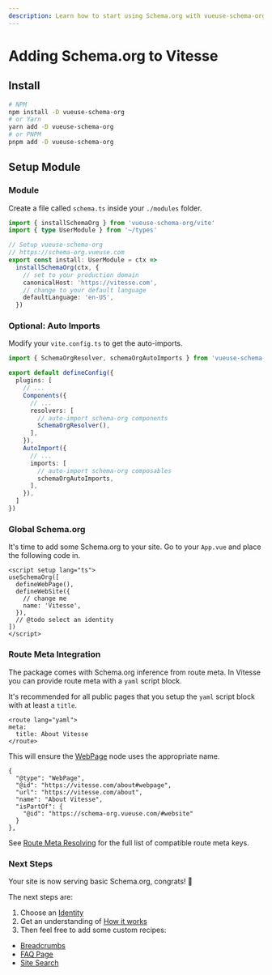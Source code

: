 ```yaml
---
description: Learn how to start using Schema.org with vueuse-schema-org in Vitesse.
---
```


# Adding Schema.org to Vitesse

## Install

```bash
# NPM
npm install -D vueuse-schema-org
# or Yarn
yarn add -D vueuse-schema-org
# or PNPM
pnpm add -D vueuse-schema-org
```

## Setup Module

### Module 

Create a file called `schema.ts` inside your `./modules` folder.

```ts schema.ts
import { installSchemaOrg } from 'vueuse-schema-org/vite'
import { type UserModule } from '~/types'

// Setup vueuse-schema-org
// https://schema-org.vueuse.com
export const install: UserModule = ctx =>
  installSchemaOrg(ctx, {
    // set to your production domain  
    canonicalHost: 'https://vitesse.com',
    // change to your default language
    defaultLanguage: 'en-US',
  })
```

### Optional: Auto Imports

Modify your `vite.config.ts` to get the auto-imports.

```ts vite.config.ts
import { SchemaOrgResolver, schemaOrgAutoImports } from 'vueuse-schema-org/vite'

export default defineConfig({
  plugins: [
    // ...
    Components({
      // ...
      resolvers: [
        // auto-import schema-org components  
        SchemaOrgResolver(),
      ],
    }),
    AutoImport({
      // ...
      imports: [
        // auto-import schema-org composables  
        schemaOrgAutoImports,
      ],
    }),
  ]
})
```

### Global Schema.org

It's time to add some Schema.org to your site. Go to your `App.vue` and place the following code in.

```vue
<script setup lang="ts">
useSchemaOrg([
  defineWebPage(),
  defineWebSite({
    // change me
    name: 'Vitesse',
  }),
  // @todo select an identity
])
</script>
```

### Route Meta Integration

The package comes with Schema.org inference from route meta. 
In Vitesse you can provide route meta with a `yaml` script block.

It's recommended for all public pages that you setup the `yaml` script block with at least a `title`.

```vue {3}
<route lang="yaml">
meta:
  title: About Vitesse
</route>
```

This will ensure the [WebPage](/schema/webpage) node uses the appropriate name.

```json{5}
{
  "@type": "WebPage",
  "@id": "https://vitesse.com/about#webpage",
  "url": "https://vitesse.com/about",
  "name": "About Vitesse",
  "isPartOf": {
    "@id": "https://schema-org.vueuse.com/#website"
  }
},
```

See [Route Meta Resolving](/guide/how-it-works.html#route-meta-resolving) for the full list of compatible route meta keys.

### Next Steps

Your site is now serving basic Schema.org, congrats! 🎉

The next steps are:
1. Choose an [Identity](/guide/guides/identity)
2. Get an understanding of [How it works](/guide/how-it-works)
3. Then feel free to add some custom recipes:

- [Breadcrumbs](/guide/recipes/breadcrumbs)
- [FAQ Page](/guide/recipes/faq)
- [Site Search](/guide/recipes/faq)
